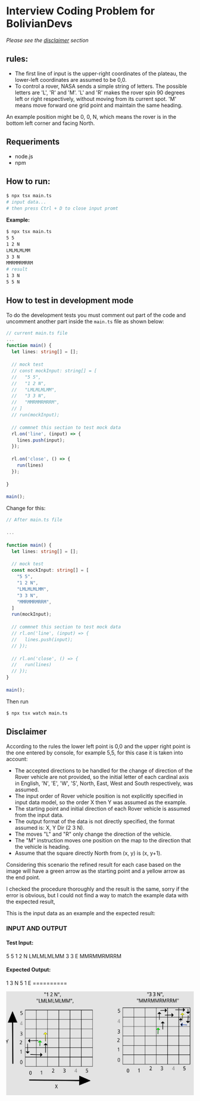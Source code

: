 # Interview Coding Problem for BolivianDevs

_Please see the [disclaimer](#disclaimer) section_
## rules:
- The first line of input is the upper-right coordinates of the plateau, the lower-left coordinates are assumed to be 0,0.
- To control a rover, NASA sends a simple string of letters. The possible letters are 'L', 'R' and 'M'. 'L' and 'R' makes the rover spin 90 degrees left or right respectively, without moving from its current spot. 'M' means move forward one grid point and maintain the same heading.

An example position might be 0, 0, N, which means the rover is in the bottom left corner and facing North.


## Requeriments

- node.js
- npm

## How to run:

```bash
$ npx tsx main.ts
# input data...
# then press Ctrl + D to close input promt
```````

**Example:**

```bash
$ npx tsx main.ts      
5 5
1 2 N
LMLMLMLMM
3 3 N
MMRMMRMRRM
# result
1 3 N 
5 5 N
```

## How to test in development mode

To do the development tests you must comment out part of the code and uncomment another part inside the `main.ts` file as shown below:

```typescript
// current main.ts file
...
function main() {
  let lines: string[] = [];

  // mock test
  // const mockInput: string[] = [
  //   "5 5",
  //   "1 2 N",
  //   "LMLMLMLMM",
  //   "3 3 N",
  //   "MMRMMRMRRM",
  // ]
  // run(mockInput);
  
  // commnet this section to test mock data
  rl.on('line', (input) => {
    lines.push(input);
  });

  rl.on('close', () => {
    run(lines)
  });

}

main();
```

Change for this:

```typescript
// After main.ts file

...

function main() {
  let lines: string[] = [];

  // mock test
  const mockInput: string[] = [
    "5 5",
    "1 2 N",
    "LMLMLMLMM",
    "3 3 N",
    "MMRMMRMRRM",
  ]
  run(mockInput);
  
  // commnet this section to test mock data
  // rl.on('line', (input) => {
  //   lines.push(input);
  // });

  // rl.on('close', () => {
  //   run(lines)
  // });
}

main();
```

Then run

```bash
$ npx tsx watch main.ts
```

## Disclaimer

According to the rules the lower left point is 0,0 and the upper right point is the one entered by console, for example 5,5, for this case it is taken into account:

- The accepted directions to be handled for the change of direction of the Rover vehicle are not provided, so the initial letter of each cardinal axis in English, 'N', 'E', 'W', 'S', North, East, West and South respectively, was assumed.
- The input order of Rover vehicle position is not explicitly specified in input data model, so the order X then Y was assumed as the example.
- The starting point and initial direction of each Rover vehicle is assumed from the input data.
- The output format of the data is not directly specified, the format assumed is: X, Y Dir (2 3 N).
- The moves "L" and "R" only change the direction of the vehicle.
- The "M" instruction moves one position on the map to the direction that the vehicle is heading.
- Assume that the square directly North from (x, y) is (x, y+1).

Considering this scenario the refined result for each case based on the image will have a green arrow as the starting point and a yellow arrow as the end point.

I checked the procedure thoroughly and the result is the same, sorry if the error is obvious, but I could not find a way to match the example data with the expected result, 

This is the input data as an example and the expected result:


### INPUT AND OUTPUT
#### Test Input:
5 5
1 2 N
LMLMLMLMM
3 3 E
MMRMMRMRRM

#### Expected Output:
1 3 N
5 1 E 
\==========

![disclaimer image ](https://raw.githubusercontent.com/Abdiel49/mars_rovers/master/assets/rovers-warn.png)
